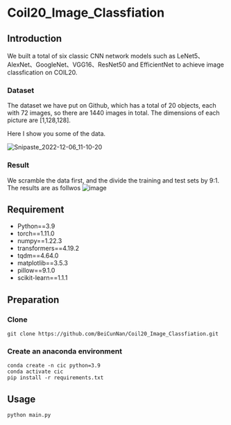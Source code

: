 # Coil20_Image_Classfiation
## Introduction

We built a total of six classic CNN network models such as LeNet5、AlexNet、GoogleNet、VGG16、ResNet50 and EfficientNet to achieve image classfication on COIL20.

### Dataset

The dataset we have put on Github, which has a total of 20 objects, each with 72 images, so there are 1440 images in total. The dimensions of each picture are [1,128,128].

Here I show you some of the data.

![Snipaste_2022-12-06_11-10-20](https://user-images.githubusercontent.com/105692522/205828070-c11f41a5-356d-4f22-8445-20cc115214ad.jpg)


### Result

We scramble the data first, and the divide the training and test sets by 9:1. The results are as follwos
![image](https://user-images.githubusercontent.com/105692522/206479503-f867206d-e74f-4615-8e74-ead7419ac874.png)




## Requirement

- Python==3.9
- torch==1.11.0
- numpy==1.22.3
- transformers==4.19.2
- tqdm==4.64.0
- matplotlib==3.5.3
- pillow==9.1.0
- scikit-learn==1.1.1

## Preparation

### Clone

```shell
git clone https://github.com/BeiCunNan/Coil20_Image_Classfiation.git
```

### Create an anaconda environment

```shell
conda create -n cic python=3.9
conda activate cic
pip install -r requirements.txt
```

## Usage

```
python main.py
```

